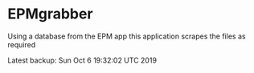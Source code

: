 # EPMgrabber
Using a database from the EPM app this application scrapes the files as required


Latest backup: Sun Oct 6 19:32:02 UTC 2019
